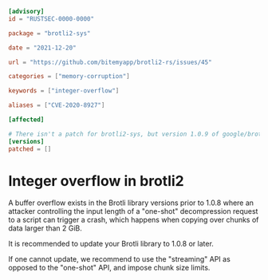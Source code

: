 ```toml
[advisory]
id = "RUSTSEC-0000-0000"

package = "brotli2-sys"

date = "2021-12-20"

url = "https://github.com/bitemyapp/brotli2-rs/issues/45"

categories = ["memory-corruption"]

keywords = ["integer-overflow"]

aliases = ["CVE-2020-8927"]

[affected]

# There isn't a patch for brotli2-sys, but version 1.0.9 of google/brotli is patched
[versions]
patched = []
```
# Integer overflow in brotli2

A buffer overflow exists in the Brotli library versions prior to 1.0.8 where an attacker controlling the input length of a "one-shot" decompression request to a script can trigger a crash, which happens when copying over chunks of data larger than 2 GiB.

It is recommended to update your Brotli library to 1.0.8 or later. 

If one cannot update, we recommend to use the "streaming" API as opposed to the "one-shot" API, and impose chunk size limits.
